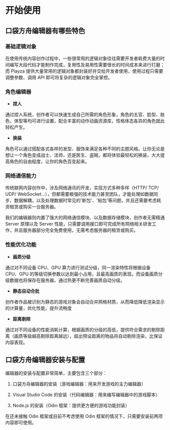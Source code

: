 # 开始使用

## 口袋方舟编辑器有哪些特色

### 基础逻辑对象

在使用传统内容创作过程中，一些很常用的逻辑对象往往需要开发者耗费大量的时间编写大段代码才能制作完成，复用性及易用性需要很长的时间成本来进行打磨；而 Playza 提供大量常用的逻辑对象都封装好并交给开发者使用，使用过程只需要调整参数、调用 API 即可将复杂的逻辑对象完全掌控。

### 角色编辑器

- <strong>捏人</strong>

通过捏人系统，创作者可以快速生成自己所需的角色形象，角色的五官、脸型、肤色、体型等均可进行设置，配合丰富的动作动画资源库，性格体态各异的角色就此轻松产生。

- <strong>换装</strong>

角色可以通过搭配各式各样的发型、服饰来满足各种不同的主题风格。让你无论是想让一个角色变成战士、法师，还是医生、盗贼，都将体验最轻松的换装，大大提高角色的自由程度，让你的角色百变起来。

### 网络通信能力

传统联网内容创作中，涉及网络通讯的开发，实现方式多种多样（HTTP/ TCP/ UDP/ WebSocket...），但都需要极强的技术能力甚至团队，才能处理如数据同步、数据解耦，以及处理数据时常见的'断包'、'粘包'等问题，并且还需要考虑耗资租赁或购买一台服务器。

我们的编辑器则内置了强大的网络通信模块、以及数据存储模块，创作者无需精通 Server 原理以及 Server 性能，只需要调用接口即可完成所有网络相关研发工作，并且服务器部分完全免费使用，无需考虑服务器的租赁或购买。

### 性能优化功能

- <strong>画质分级</strong>

通过对不同设备 CPU、GPU 算力进行测试分级，同一渲染特性将根据设备 CPU、GPU 的等级切换参数以达到最小占用，且最高画质的表现。而设备画质分级数据也将保存在服务器，通过热更不断完善画质自动分级。

- <strong>静态自动合批</strong>

创作者作品被识别为静态的游戏对象会自动合并网格材质，从而降低降低渲染显示的计算量，优化性能，提升流畅度

- <strong>距离剔除</strong>

通过对不同设备的性能消耗计算，根据画质的分级的高低，提供符合需求的剔除距离（画质等级越高剔除距离越远），超出预设距离的物品将自动剔除渲染，比保证内容表现。

## 口袋方舟编辑器安装与配置

编辑器的安装与配置非常简单，主要包含三个部分：

1. 口袋方舟编辑器的安装（游戏编辑器：用来开发游戏的主力编辑器）

2. Visual Studio Code 的安装（代码编辑器：用来编写编辑器中的游戏脚本）

3. Node.js 的安装（Odin 框架：提供更方便的游戏功能封装）

在还未接触 Odin 框架或目前不考虑使用 Odin 框架的情况下，只需要安装前两项内容即可使用。
